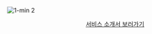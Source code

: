 ![1-min 2](https://github.com/with-Bloom/.github/assets/115215178/efb4db1a-d6b0-4e14-a471-419d8c051b5d)

<p align="center">
  <a href="https://carnation-bull-bb6.notion.site/Bloom-5741b3ae9c734ddfbb2f0a0c701e8fb6">
    서비스 소개서 보러가기
  </a>
</p>
